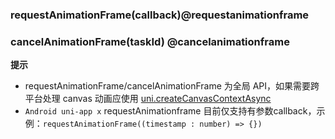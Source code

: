 ### requestAnimationFrame(callback)@requestanimationframe

<!-- UTSJSON.Global.requestAnimationFrame.description -->

<!-- UTSJSON.Global.requestAnimationFrame.param -->

<!-- UTSJSON.Global.requestAnimationFrame.returnValue -->

<!-- UTSJSON.Global.requestAnimationFrame.test -->

<!-- UTSJSON.Global.requestAnimationFrame.compatibility -->

<!-- UTSJSON.Global.requestAnimationFrame.tutorial -->

### cancelAnimationFrame(taskId) @cancelanimationframe

<!-- UTSJSON.Global.cancelAnimationFrame.description -->

<!-- UTSJSON.Global.cancelAnimationFrame.param -->

<!-- UTSJSON.Global.cancelAnimationFrame.returnValue -->

<!-- UTSJSON.Global.cancelAnimationFrame.test -->

<!-- UTSJSON.Global.cancelAnimationFrame.compatibility -->

<!-- UTSJSON.Global.cancelAnimationFrame.tutorial -->

<!-- CUSTOMTYPEJSON.animation-frame.example -->

**提示**
- requestAnimationFrame/cancelAnimationFrame 为全局 API，如果需要跨平台处理 canvas 动画应使用 [uni.createCanvasContextAsync](./create-canvas-context-async.md)
- `Android uni-app x` requestAnimationframe 目前仅支持有参数callback，示例：`requestAnimationFrame((timestamp : number) => {})`
